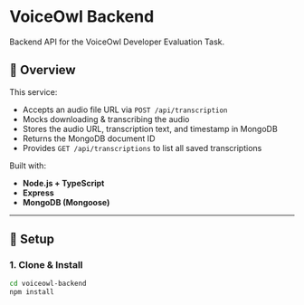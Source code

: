 # VoiceOwl Backend

Backend API for the VoiceOwl Developer Evaluation Task.

## 📌 Overview
This service:
- Accepts an audio file URL via `POST /api/transcription`
- Mocks downloading & transcribing the audio
- Stores the audio URL, transcription text, and timestamp in MongoDB
- Returns the MongoDB document ID
- Provides `GET /api/transcriptions` to list all saved transcriptions

Built with:
- **Node.js + TypeScript**
- **Express**
- **MongoDB (Mongoose)**

---

## 🚀 Setup

### 1. Clone & Install
```bash
cd voiceowl-backend
npm install
